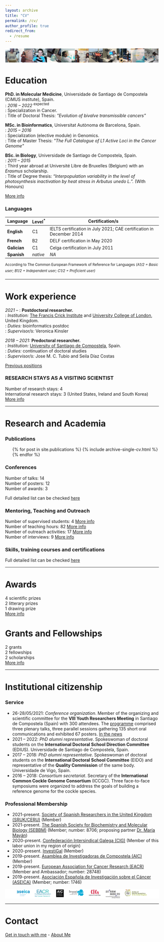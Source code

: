 ```yaml
---
layout: archive
title: "CV"
permalink: /cv/
author_profile: true
redirect_from:
  - /resume
---
```


<img src='/images/1_TiraFotosPhD-AliciaLBruzos.png'>  

Education
=======
**PhD. in Molecular Medicine**, Universidade de Santiago de Compostela (CiMUS institute), Spain.  
:   *2016 – 2022* <sup>expected</sup>  
:   Specialization in Cancer.  
:   Title of Doctoral Thesis: _"Evolution of bivalve transmissible cancers"_  
  
**MSc. in Bioinformatics**, Universitat Autònoma de Barcelona, Spain.  
:   *2015 – 2016*	  
:   Specialization (elective module) in Genomics.  
:   Title of Master Thesis: _"The Full Catalogue of L1 Active Loci in the Cancer Genome"_  

**BSc. in Biology**, Universidade de Santiago de Compostela, Spain.  
:   *2011 – 2015* 	
:   Third year abroad at Université Libre de Bruxelles (Belgium) with an _Erasmus_ scholarship.  
:   Title of Degree thesis: _“Interpopulation variability in the level of photosynthesis inactivation by heat stress in Arbutus unedo L.”._ (With Honours)  

[More info](https://albruzos.github.io/education/) 


### Languages

| Language | Level<sup>*</sup> | Certification/s |
| ------------- | ------------- | ------------- | 
| **English** | C1 | IELTS certification in July 2021; CAE certification in December 2014 |
| **French** | B2 | DELF certification in May 2020 |
| **Galician** | C1 | Celga certification in July 2011 |
| **Spanish** | _native_ | _NA_ |

<sup>According to The Common European Framework of Reference for Languages *(A1/2 = Basic user; B1/2 = Independent user; C1/2 = Proficient user)* </sup> 

---

Work experience
=======
_2021_ – 	    :	**Postdoctoral researcher.**  
:   *Institution:* [The Francis Crick Institute](https://www.crick.ac.uk/) and [University College of London](https://www.ucl.ac.uk/), United Kingdom.  
:   *Duties:* bioinformatics postdoc  
:   *Supervisor/s:* Veronica Kinsler  

_2018 – 2021:_ **Predoctoral researcher.**  
:   *Institution:* [University of Santiago de Compostela](https://www.usc.es/gl), Spain.  
:   *Duties:* continuation of doctoral studies  
:   *Supervisor/s:* Jose M. C. Tubío and Seila Díaz Costas  

[Previous positions](https://albruzos.github.io/jobs/)  

### RESEARCH STAYS AS A VISITING SCIENTIST
Number of research stays: 4  
International research stays: 3 (United States, Ireland and South Korea)  
[More info](https://albruzos.github.io/jobs/)  

---

Research and Academia
======

### Publications
  <ul>{% for post in site.publications %}
    {% include archive-single-cv.html %}
  {% endfor %}</ul>
  
### Conferences

Number of talks: 14  
Number of posters: 12  
Number of awards: 3  

Full detailed list can be checked [here](https://albruzos.github.io/talks/)  

### Mentoring, Teaching and Outreach

Number of supervised students: 4 [More info](https://albruzos.github.io/teaching/supervision)      
Number of teaching hours: 82 [More info](https://albruzos.github.io/teaching/university-teaching)  
Number of outreach activities: 17 [More info](https://albruzos.github.io/outreach/)  
Number of interviews: 9 [More info](https://albruzos.github.io/media/)  

### Skills, training courses and certifications

Full detailed list can be checked [here](https://albruzos.github.io/skills-certifications/)

---

Awards
======
4 scientific prizes  
2 litterary prizes  
1 drawing prize  
[More info](https://albruzos.github.io/awardsgrants/awards/)

Grants and Fellowships
======
2 grants  
2 fellowships  
2 scholarships  
[More info](https://albruzos.github.io/awardsgrants/grants/)

---

Institutional citizenship
======

### Service
* 26-28/05/2021: _Conference organization_. Member of the organizing and scientific committee for the **VIII Youth Researchers Meeting** in Santiago de Compostela (Spain) with 300 attendees. The [programme](https://albruzos.github.io/files/ScientificProgramme_VIII-EncontroMocidadeInvestigadora.pdf) comprised three plenary talks, three parallel sessions gathering 135 short oral communications and exhibited 67 posters. [In the news](https://www.linkedin.com/posts/alicialopezbruzos_conferences2021-conference-research-activity-6810986196924207105-O6Qw)  
* 2021 – 2022: _PhD alumni representative_. Spokeswoman of doctoral students on the **International Doctoral School Direction Committee** (EDIUS). Universidade de Santiago de Compostela, Spain.
* 2017 – 2018: _PhD alumni representative_. Spokeswoman of doctoral students on the **International Doctoral School Committee** (EIDO) and representative of the **Quality Commission** of the same body. Universidade de Vigo, Spain.
* 2016 – 2018: _Consortium secretariat_. Secretary of the **International Common Cockle Genome Consortium** (ICCGC). Three face-to-face symposiums were organized to address the goals of building a reference genome for the cockle species. 

### Professional Membership
* 2021-present.	[Society of Spanish Researchers in the United Kingdom (SRUK/CERU)](https://sruk.org.uk/) (Member)
* 2021-present.	[The Spanish Society for Biochemistry and Molecular Biology (SEBBM)](https://sebbm.es/) (Member; number: 8706; proposing partner [Dr. María Mayán](http://www.inibic.es/portfolio-items/cellcom/)) 
* 2020-present.	[Confederación Intersindical Galega (CIG)](https://www.cig.gal/) (Member of this labor union in my region of origin) 
* 2020-present.	[InvestiGal](https://investi.gal/) (Member)  
* 2019-present.	[Asamblea de Investigadoras de Compostela (AIC)](https://asembleadeinvestigadoras.gal/) (Member)  
* 2019-present.	[European Association for Cancer Research (EACR)](https://www.eacr.org/) (Member and Ambassador; number: 28748) 
* 2019-present.	[Asociación Española de Investigación sobre el Cáncer (ASEICA)](https://www.aseica.es) (Member; number: 1746)  
  
<img src='/images/albruzos-memberships.png'>  

---

Contact
======

[Get in touch with me](https://albruzos.github.io/contact) - [About Me](https://albruzos.github.io/) 

